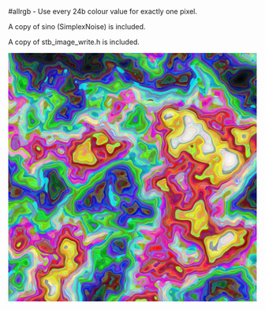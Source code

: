 #allrgb - Use every 24b colour value for exactly one pixel.

A copy of sino (SimplexNoise) is included.

A copy of stb_image_write.h is included.

![Output (scaled down.)](images/out0.png "Output in low resolution.")

